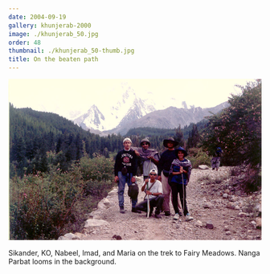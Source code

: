 ```yaml
---
date: 2004-09-19
gallery: khunjerab-2000
image: ./khunjerab_50.jpg
order: 48
thumbnail: ./khunjerab_50-thumb.jpg
title: On the beaten path
---
```


![On the beaten path](./khunjerab_50.jpg)

Sikander, KO, Nabeel, Imad, and Maria on the trek to Fairy Meadows. Nanga Parbat looms in the background.
